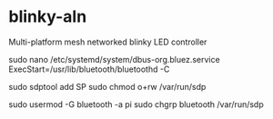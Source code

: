 # blinky-aln
Multi-platform mesh networked blinky LED controller


sudo nano /etc/systemd/system/dbus-org.bluez.service
ExecStart=/usr/lib/bluetooth/bluetoothd -C

sudo sdptool add SP
sudo chmod o+rw /var/run/sdp


sudo usermod -G bluetooth -a pi
sudo chgrp bluetooth /var/run/sdp